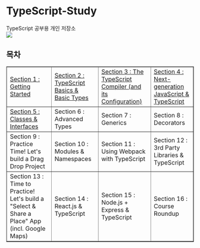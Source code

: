 # TypeScript-Study

TypeScript 공부용 개인 저장소 <br/>
<a href="https://buttoned-reindeer-145.notion.site/TypeScript-cd749ccc8a914f20815a363114576d22"><img src="https://img.shields.io/badge/Notion-white?style=flat-square&logo=Notion&logoColor=black"/></a>

## 목차

<table class="tftable" border="1">
<tr>
<td><a href="https://github.com/PMtHk/TypeScript-Study/tree/main/Section%201">Section 1 : Getting Started</a></td>
<td><a href="https://github.com/PMtHk/TypeScript-Study/tree/main/Section%202">Section 2 : TypeScript Basics & Basic Types</a><br></td>
<td><a href="https://github.com/PMtHk/TypeScript-Study/tree/main/Section%203">Section 3 : The TypeScript Compiler (and its Configuration)</a></td>
<td><a href="https://github.com/PMtHk/TypeScript-Study/tree/main/Section%204">Section 4 : Next-generation JavaScript & TypeScript</a></td>
</tr>
<tr>
<td><a href="https://github.com/PMtHk/TypeScript-Study/tree/main/Section%205"> Section 5 : Classes & Interfaces</a></td>
<td>Section 6 : Advanced Types</td>
<td>Section 7 : Generics</td>
<td>Section 8 : Decorators</td>
</tr>
<tr>
<td>Section 9 : Practice Time! Let's build a Drag Drop Project</td>
<td>Section 10 : Modules & Namespaces</td>
<td>Section 11 : Using Webpack with TypeScript</td>
<td>Section 12 : 3rd Party Libraries & TypeScript</td>
</tr>
<tr>
<td>Section 13 : Time to Practice! Let's build a "Select & Share a Place" App (incl. Google Maps)</td>
<td>Section 14 : React.js & TypeScript</td>
<td>Section 15 : Node.js + Express & TypeScript</td>
<td>Section 16 : Course Roundup</td>
</tr>
</table>
